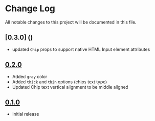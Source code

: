 # Change Log

All notable changes to this project will be documented in this file.

## [0.3.0] ()

* updated `Chip` props to support native HTML Input element attributes

## [0.2.0](https://github.com/code-dot-org/code-dot-org/pull/58809)

* Added `gray` color
* Added `thick` and `thin` options (chips text type)
* Updated Chip text vertical alignment to be middle aligned

## [0.1.0](https://github.com/code-dot-org/code-dot-org/pull/54064)

* Initial release